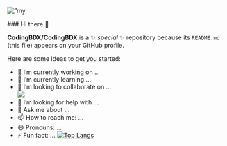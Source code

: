<p align=”center”>
<img width=”100%" height=”auto"  src=”https://raw.githubusercontent.com/CodingBDX/CodingBDX/main/header.jpg" alt=”my banner”>
                                                                      </p>
### Hi there 👋


**CodingBDX/CodingBDX** is a ✨ _special_ ✨ repository because its `README.md` (this file) appears on your GitHub profile.

Here are some ideas to get you started:

- 🔭 I’m currently working on ...
- 🌱 I’m currently learning ...
- 👯 I’m looking to collaborate on ...                                                                     
                                                                                                             ![](https://img.shields.io/badge/Discord-7289DA?style=for-the-badge&logo=discord&logoColor=white)
- 🤔 I’m looking for help with ...
- 💬 Ask me about ...
- 📫 How to reach me: ...
- 😄 Pronouns: ...
- ⚡ Fun fact: ...
                                                                                                                                                         [![Top Langs](https://github-readme-stats.vercel.app/api/top-langs/?username=CodingBDX&layout=compact&show_icons=true&theme=radical)](https://github.com/CodingBDX)
